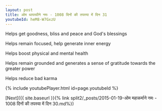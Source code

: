 ```yaml
---
layout: post
title: ओम थापस्वीने नमः - 1008 दिनों की तपस्या में दिन 31
youtubeId: heM8-W7GxzU
---
```

 
 
Helps get goodness, bliss and peace and God's blessings
 
Helps remain focused, help generate inner energy 
 
Helps boost physical and mental health 
 
Helps remain grounded and generates a sense of gratitude towards the greater power 
 
Helps reduce bad karma
 
 
 
 


{% include youtubePlayer.html id=page.youtubeId %}
 
[Next]({{ site.baseurl }}{% link  split2/_posts/2015-01-19-ओम महाकर्माने नमः - 1008 दिनों की तपस्या में दिन 30.md%})
 
